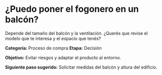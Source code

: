 # ¿Puedo poner el fogonero en un balcón?

Depende del tamaño del balcón y la ventilación. ¿Querés que revise el modelo que te interesa y el espacio que tenés?

**Categoría:** Proceso de compra
**Etapa:** Decisión

**Objetivo:** Evitar riesgos y adaptar el producto al entorno.

**Siguiente paso sugerido:** Solicitar medidas del balcón y altura del edificio.
